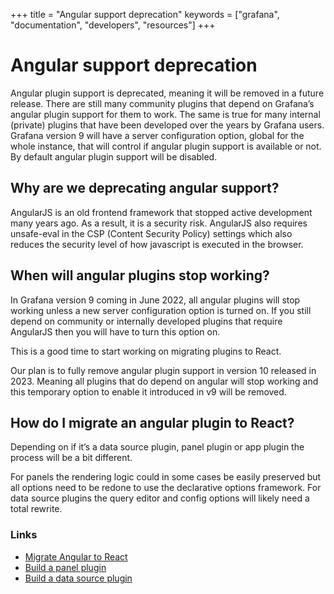 +++
title = "Angular support deprecation"
keywords = ["grafana", "documentation", "developers", "resources"]
+++

# Angular support deprecation

Angular plugin support is deprecated, meaning it will be removed in a future release. There are still many community plugins that depend on Grafana’s angular plugin support for them to work. The same is true for many internal (private) plugins that have been developed over the years by Grafana users. Grafana version 9 will have a server configuration option, global for the whole instance, that will control if angular plugin support is available or not. By default angular plugin support will be disabled.

## Why are we deprecating angular support?

AngularJS is an old frontend framework that stopped active development many years ago. As a result, it is a security risk. AngularJS also requires unsafe-eval in the CSP (Content Security Policy) settings which also reduces the security level of how javascript is executed in the browser.

## When will angular plugins stop working?

In Grafana version 9 coming in June 2022, all angular plugins will stop working unless a new server configuration option is turned on. If you still depend on community or internally developed plugins that require AngularJS then you will have to turn this option on.

This is a good time to start working on migrating plugins to React.

Our plan is to fully remove angular plugin support in version 10 released in 2023. Meaning all plugins that do depend on angular will stop working and this temporary option to enable it introduced in v9 will be removed.

## How do I migrate an angular plugin to React?

Depending on if it’s a data source plugin, panel plugin or app plugin the process will be a bit different.

For panels the rendering logic could in some cases be easily preserved but all options need to be redone to use the declarative options framework. For data source plugins the query editor and config options will likely need a total rewrite.

### Links

- [Migrate Angular to React](https://grafana.com/docs/grafana/latest/developers/plugins/migration-guide/#migrate-a-plugin-from-angular-to-react)
- [Build a panel plugin](https://grafana.com/tutorials/build-a-panel-plugin/)
- [Build a data source plugin](https://grafana.com/tutorials/build-a-data-source-plugin/)
